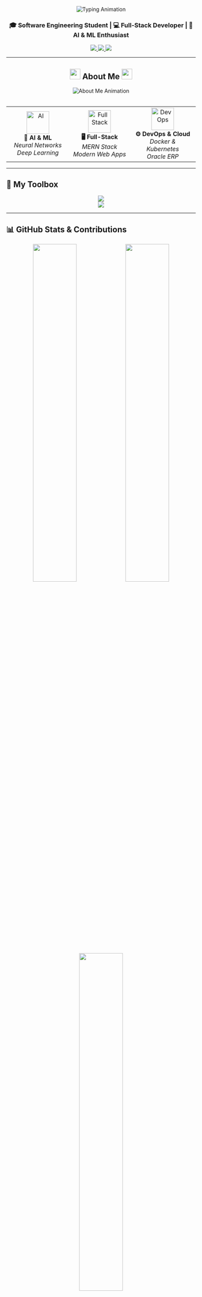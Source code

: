 <!-- BANNER / TYPING ANIMATION -->
<p align="center">
  <img src="https://readme-typing-svg.demolab.com?font=JetBrains+Mono&size=24&duration=2500&pause=1000&color=00BFFF&center=true&vCenter=true&width=1000&height=40&lines=Hi+%F0%9F%91%8B+I'm+Muhammad+Ahmad+%7C+Software+Engineer;MERN+Stack+%7C+AI+%7C+DevOps+%7C+Cloud;Building+Innovative+and+Impactful+Solutions!" alt="Typing Animation" />
</p>


<h3 align="center">🎓 Software Engineering Student | 💻 Full-Stack Developer | 🤖 AI & ML Enthusiast</h3>

<p align="center">
  <a href="https://www.linkedin.com/in/muhammad-ahmad-a638a32a9/">
    <img src="https://img.shields.io/badge/LinkedIn-Connect-blue?logo=linkedin" />
  </a>
  <a href="https://github.com/MuhammadAhmadFarooq">
    <img src="https://img.shields.io/badge/GitHub-Follow-black?logo=github" />
  </a>
  <a href="mailto:ahmadfarooq9123@gmail.com">
    <img src="https://img.shields.io/badge/Email-ahmadfarooq9123@gmail.com-red?logo=gmail" />
  </a>
</p>

---

<h2 align="center">
  <img src="https://media.giphy.com/media/hvRJCLFzcasrR4ia7z/giphy.gif" width="28">
  <span>About Me</span>
  <img src="https://media.giphy.com/media/hvRJCLFzcasrR4ia7z/giphy.gif" width="28">
</h2>

<div align="center">
  <img src="https://readme-typing-svg.demolab.com?font=JetBrains+Mono&size=20&duration=3000&pause=1000&color=61DAFB&center=true&vCenter=true&width=800&height=50&lines=Passionate+Software+Engineering+Student+%F0%9F%87%B5%F0%9F%87%B0;Building+Powerful+%26+Scalable+Digital+Systems;Innovating+the+Future+with+Code+%F0%9F%9A%80" alt="About Me Animation" />
</div>

<br/>

<table align="center">
  <tr>
    <td align="center" width="250">
      <img src="https://media.giphy.com/media/coxQHKASG60HrHtvkt/giphy.gif" width="60" height="60" alt="AI"/>
      <br><strong>🧠 AI & ML</strong>
      <br><em>Neural Networks</em>
      <br><em>Deep Learning</em>
    </td>
    <td align="center" width="250">
      <img src="https://cdn.jsdelivr.net/gh/devicons/devicon/icons/react/react-original.svg" width="60" height="60" alt="Full Stack"/>
      <br><strong>🖥️ Full-Stack</strong>
      <br><em>MERN Stack</em>
      <br><em>Modern Web Apps</em>
    </td>
    <td align="center" width="250">
      <img src="https://cdn.jsdelivr.net/gh/devicons/devicon/icons/docker/docker-original.svg" width="60" height="60" alt="DevOps"/>
      <br><strong>⚙️ DevOps & Cloud</strong>
      <br><em>Docker & Kubernetes</em>
      <br><em>Oracle ERP</em>
    </td>
  </tr>
</table>


---

## 🚀 My Toolbox

<p align="center">
  <img src="https://skillicons.dev/icons?i=js,ts,react,nodejs,express,mongodb,python,java,cpp,bash,html,css,sql" />
  <br />
  <img src="https://skillicons.dev/icons?i=docker,kubernetes,github,git,figma,linux" />
</p>

---

## 📊 GitHub Stats & Contributions

<p align="center">
  <img src="https://github-readme-stats.vercel.app/api?username=MuhammadAhmadFarooq&show_icons=true&theme=react&hide_border=true&count_private=true&include_all_commits=true" width="48%" />
  <img src="https://github-readme-streak-stats.herokuapp.com?user=MuhammadAhmadFarooq&theme=react&hide_border=true" width="48%" />
</p>

<p align="center">
  <img src="https://github-readme-stats.vercel.app/api/top-langs/?username=MuhammadAhmadFarooq&layout=compact&theme=react&hide_border=true" width="48%" />
</p>

---

## 💼 Featured Projects

<h2 align="center">👨‍💻 Repositories 👨‍💻</h2><br/>

<!-- Row 1 -->
<div align="center" style="display: flex; justify-content: center; flex-wrap: wrap; gap: 20px;">

  <!-- MazeAI -->
  <a href="https://github.com/MuhammadAhmadFarooq/MazeAI-Intelligent-Maze-Solver" title="MazeAI - Intelligent Maze Solver">
    <img src="https://github-readme-stats.vercel.app/api/pin/?username=MuhammadAhmadFarooq&repo=MazeAI-Intelligent-Maze-Solver&theme=react&border_color=61dafb&border_radius=10" height="150"/>
  </a>

  <!-- Neural Stock Predictor -->
  <a href="https://github.com/MuhammadAhmadFarooq/Neural-Network-Based-Stock-Market-Predictor" title="Neural Network Stock Predictor">
    <img src="https://github-readme-stats.vercel.app/api/pin/?username=MuhammadAhmadFarooq&repo=Neural-Network-Based-Stock-Market-Predictor&theme=react&border_color=61dafb&border_radius=10" height="150"/>
  </a>

</div><br/>

<!-- Row 2 -->
<div align="center" style="display: flex; justify-content: center; flex-wrap: wrap; gap: 20px;">

  <!-- Weather Dashboard -->
  <a href="https://github.com/MuhammadAhmadFarooq/my-weather-dashboard" title="Weather Dashboard + Gemini Chatbot">
    <img src="https://github-readme-stats.vercel.app/api/pin/?username=MuhammadAhmadFarooq&repo=my-weather-dashboard&theme=react&border_color=61dafb&border_radius=10" height="150"/>
  </a>

  <!-- PFMS -->
  <a href="https://github.com/MuhammadAhmadFarooq/PFMS-MERN" title="Poultry Farm Management System">
    <img src="https://github-readme-stats.vercel.app/api/pin/?username=MuhammadAhmadFarooq&repo=PFMS-MERN&theme=react&border_color=61dafb&border_radius=10" height="150"/>
  </a>

</div><br/>

<!-- Row 3 (centered single card) -->
<div align="center">
  <a href="https://github.com/MuhammadAhmadFarooq/Pharmacy-Managment-System" title="Pharmacy Management System">
    <img src="https://github-readme-stats.vercel.app/api/pin/?username=MuhammadAhmadFarooq&repo=Pharmacy-Managment-System&theme=react&border_color=61dafb&border_radius=10" height="150"/>
  </a>
</div>


---

<h2 align="center">
  <img src="https://media.giphy.com/media/WUlplcMpOCEmTGBtBW/giphy.gif" width="35">
  <span>Current Focus</span>
  <img src="https://media.giphy.com/media/WUlplcMpOCEmTGBtBW/giphy.gif" width="35">
</h2>

<div align="center">
  <img src="https://readme-typing-svg.demolab.com?font=JetBrains+Mono&size=18&duration=2500&pause=1000&color=FFD700&center=true&vCenter=true&width=700&height=40&lines=Currently+Exploring+%26+Building...;Innovation+Never+Stops+%F0%9F%9A%80" alt="Current Focus Animation" />
</div>

<br/>

<table align="center">
  <tr>
    <td align="center" width="300">
      <img src="https://media.giphy.com/media/l46Cy1rHbQ92uuLXa/giphy.gif" width="80" height="80" alt="Cloud"/>
      <br/>
      <h3>☁️ Cloud & ERP</h3>
      <p><em>Oracle Cloud ERP & consulting systems</em></p>
      <img src="https://progress-bar.dev/85/?scale=100&title=Progress&width=200&color=babaca&suffix=%" />
    </td>
    <td align="center" width="300">
      <img src="https://media.giphy.com/media/kH1DBkPNyZPOk0BxrM/giphy.gif" width="80" height="80" alt="DevOps"/>
      <br/>
      <h3>⚙️ DevOps Scaling</h3>
      <p><em>Kubernetes & containerization</em></p>
      <img src="https://progress-bar.dev/78/?scale=100&title=Progress&width=200&color=babaca&suffix=%" />
    </td>
  </tr>
  <tr>
    <td align="center" width="300">
      <img src="https://media.giphy.com/media/LaVp0AyqR5bGsC5Cbm/giphy.gif" width="80" height="80" alt="AI"/>
      <br/>
      <h3>🧠 NLP & LLM</h3>
      <p><em>API integrations & AI systems</em></p>
      <img src="https://progress-bar.dev/90/?scale=100&title=Progress&width=200&color=babaca&suffix=%" />
    </td>
    <td align="center" width="300">
      <img src="https://media.giphy.com/media/eNAsjO55tPbgaor7ma/giphy.gif" width="80" height="80" alt="Mobile"/>
      <br/>
      <h3>📱 Mobile Development</h3>
      <p><em>React Native & Cross-platform</em></p>
      <img src="https://progress-bar.dev/75/?scale=100&title=Progress&width=200&color=babaca&suffix=%" />
    </td>
  </tr>
</table>

<div align="center">
  <img src="https://media.giphy.com/media/QssGEmpkyEOhBCb7e1/giphy.gif" width="50" alt="Rocket"/>
  <br/>
  <h3>🛠️ React + SEO SSR</h3>
  <p><em>Building complex UIs with modern frameworks</em></p>
  <img src="https://progress-bar.dev/88/?scale=100&title=Progress&width=250&color=babaca&suffix=%" />
</div>

---

## 🌟 Let's Connect

💬 I’m open to: `Internships`, `Collaborations`, `Hackathons`, and `R&D Projects`  
📧 **Email:** ahmadfarooq9123@gmail.com  
📍 **Based in:** Islamabad, PK

---

<p align="center">
  <img src="https://komarev.com/ghpvc/?username=MuhammadAhmadFarooq&label=Visitors&color=0e75b6&style=flat" alt="profile views" />
</p>

<p align="center">🧠 “Learning never exhausts the mind.” – Leonardo da Vinci</p>
